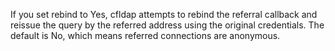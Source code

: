 If you set rebind to Yes, cfldap attempts to rebind the referral callback and reissue the query
		by the referred address using the original credentials. The default is No, which means referred
		connections are anonymous.